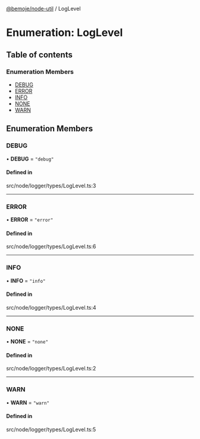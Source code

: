[@bemoje/node-util](/docs/index.md) / LogLevel

# Enumeration: LogLevel

## Table of contents

### Enumeration Members

- [DEBUG](/docs/enums/LogLevel.md#debug)
- [ERROR](/docs/enums/LogLevel.md#error)
- [INFO](/docs/enums/LogLevel.md#info)
- [NONE](/docs/enums/LogLevel.md#none)
- [WARN](/docs/enums/LogLevel.md#warn)

## Enumeration Members

### DEBUG

• **DEBUG** = ``"debug"``

#### Defined in

src/node/logger/types/LogLevel.ts:3

___

### ERROR

• **ERROR** = ``"error"``

#### Defined in

src/node/logger/types/LogLevel.ts:6

___

### INFO

• **INFO** = ``"info"``

#### Defined in

src/node/logger/types/LogLevel.ts:4

___

### NONE

• **NONE** = ``"none"``

#### Defined in

src/node/logger/types/LogLevel.ts:2

___

### WARN

• **WARN** = ``"warn"``

#### Defined in

src/node/logger/types/LogLevel.ts:5
